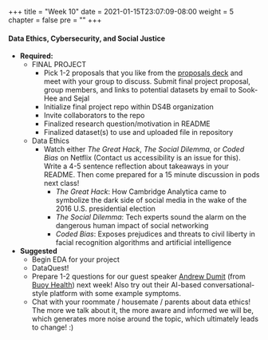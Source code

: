+++
title = "Week 10"
date = 2021-01-15T23:07:09-08:00
weight = 5
chapter = false
pre = "<b></b>"
+++

#### Data Ethics, Cybersecurity, and Social Justice
- **Required:**
  - FINAL PROJECT
    - Pick 1-2 proposals that you like from the [proposals deck](https://docs.google.com/presentation/d/1Xb7qbiMLgxmIPUrt0yB0vaNKaAssNI8uSo1IQBPzUIc/edit#slide=id.gcea79551e1_0_38) and meet with your group to discuss. Submit final project proposal, group members, and links to potential datasets by email to Sook-Hee and Sejal
    - Initialize final project repo within DS4B organization
    - Invite collaborators to the repo
    - Finalized research question/motivation in README
    - Finalized dataset(s) to use and uploaded file in repository
  - Data Ethics
    - Watch either *The Great Hack*, *The Social Dilemma*, or *Coded Bias* on Netflix (Contact us accessibility is an issue for this). Write a 4-5 sentence reflection about takeaways in your README. Then come prepared for a 15 minute discussion in pods next class!
      - *The Great Hack*: How Cambridge Analytica came to symbolize the dark side of social media in the wake of the 2016 U.S. presidential election
      - *The Social Dilemma*: Tech experts sound the alarm on the dangerous human impact of social networking
      - *Coded Bias*: Exposes prejudices and threats to civil liberty in facial recognition algorithms and artificial intelligence
- **Suggested**
  - Begin EDA for your project
  - DataQuest!
  - Prepare 1-2 questions for our guest speaker [Andrew Dumit](https://www.linkedin.com/in/adumit/) (from [Buoy Health](https://www.buoyhealth.com)) next week! Also try out their AI-based conversational-style platform with some example symptoms.
  - Chat with your roommate / housemate / parents about data ethics! The more we talk about it, the more aware and informed we will be, which generates more noise around the topic, which ultimately leads to change! :)
